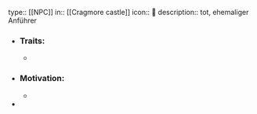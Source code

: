 type:: [[NPC]]
in:: [[Cragmore castle]] 
icon:: 👤
description:: tot, ehemaliger Anführer

- ### Traits:
	-
- ### Motivation:
	-
-